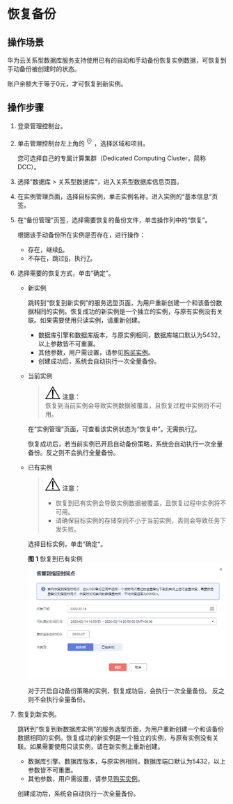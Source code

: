 # 恢复备份<a name="TOPIC_0142028410"></a>

## 操作场景<a name="section58860356172215"></a>

华为云关系型数据库服务支持使用已有的自动和手动备份恢复实例数据，可恢复到手动备份被创建时的状态。

账户余额大于等于0元，才可恢复到新实例。

## 操作步骤<a name="section56693485162629"></a>

1.  登录管理控制台。
2.  单击管理控制台左上角的![](figures/region.png)，选择区域和项目。

    您可选择自己的专属计算集群（Dedicated Computing Cluster，简称DCC）。

3.  选择“数据库  \>  关系型数据库“，进入关系型数据库信息页面。
4.  在实例管理页面，选择目标实例，单击实例名称，进入实例的“基本信息“页签。
5.  在“备份管理”页签，选择需要恢复的备份文件，单击操作列中的“恢复”。

    根据该手动备份所在实例是否存在，进行操作：

    -   存在，继续[6](#li3991847815249)。
    -   不存在，跳过[6](#li3991847815249)，执行[7](#li5799021015249)。

6.  <a name="li3991847815249"></a>选择需要的恢复方式，单击“确定”。
    -   新实例

        跳转到“恢复到新实例”的服务选型页面，为用户重新创建一个和该备份数据相同的实例。恢复成功的新实例是一个独立的实例，与原有实例没有关联。如果需要使用只读实例，请重新创建。

        -   数据库引擎和数据库版本，与原实例相同，数据库端口默认为5432，以上参数皆不可重置。
        -   其他参数，用户需设置，请参见[购买实例](https://support.huaweicloud.com/qs-rds/zh-cn_topic_0046585384.html)。
        -   创建成功后，系统会自动执行一次全量备份。

    -   当前实例

        >![](public_sys-resources/icon-notice.gif) **注意：**   
        >恢复到当前实例会导致实例数据被覆盖，且恢复过程中实例将不可用。  

        在“实例管理”页面，可查看该实例状态为“恢复中”。无需执行[7](#li5799021015249)。

        恢复成功后，若当前实例已开启自动备份策略，系统会自动执行一次全量备份。反之则不会执行全量备份。

    -   已有实例

        >![](public_sys-resources/icon-notice.gif) **注意：**   
        >-   恢复到已有实例会导致实例数据被覆盖，且恢复过程中实例将不可用。  
        >-   请确保目标实例的存储空间不小于当前实例，否则会导致任务下发失败。  

        选择目标实例，单击“确定“。

        **图 1**  恢复到已有实例<a name="fig123128437496"></a>  
        ![](figures/恢复到已有实例.png "恢复到已有实例")

        对于开启自动备份策略的实例，恢复成功后，会执行一次全量备份。 反之则不会执行全量备份。


7.  <a name="li5799021015249"></a>恢复到新实例。

    跳转到“恢复到新数据库实例”的服务选型页面，为用户重新创建一个和该备份数据相同的实例。恢复成功的新实例是一个独立的实例，与原有实例没有关联。如果需要使用只读实例，请在新实例上重新创建。

    -   数据库引擎、数据库版本，与原实例相同，数据库端口默认为5432，以上参数皆不可重置。
    -   其他参数，用户需设置，请参见[购买实例](https://support.huaweicloud.com/qs-rds/zh-cn_topic_0046585384.html)。

    创建成功后，系统会自动执行一次全量备份。


